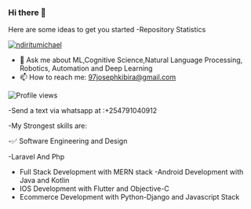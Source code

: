 ### Hi there 👋




Here are some ideas to get you started
-Repository Statistics

<p align="left"> <a href="https://github.com/ryo-ma/github-profile-trophy"><img src="https://github-profile-trophy.vercel.app/?username=97joseph" alt="ndiritumichael" /></a> </p>

- 💬 Ask me about ML,Cognitive Science,Natural Language Processing, Robotics, Automation and Deep Learning
- 📫 How to reach me: 97josephkibira@gmail.com

![Profile views](https://gpvc.arturio.dev/97joseph)

-Send a text via whatsapp at :+254791040912 


-My Strongest skills are:

-✅ Software Engineering and Design

-Laravel And Php 
- Full Stack Development with MERN stack
-Android Development with Java and Kotlin
- IOS Development with Flutter and Objective-C
- Ecommerce Development with Python-Django and Javascript Stack




